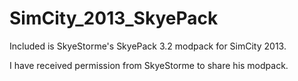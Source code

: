 # SimCity_2013_SkyePack

Included is SkyeStorme's SkyePack 3.2 modpack for SimCity 2013.

I have received permission from SkyeStorme to share his modpack.
